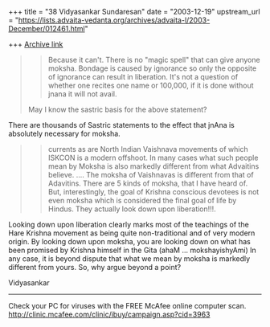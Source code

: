 +++
title = "38 Vidyasankar Sundaresan"
date = "2003-12-19"
upstream_url = "https://lists.advaita-vedanta.org/archives/advaita-l/2003-December/012461.html"

+++
[Archive link](https://lists.advaita-vedanta.org/archives/advaita-l/2003-December/012461.html)


> >Because it can't.  There is no "magic spell" that can give anyone moksha.
> >Bondage is caused by ignorance so only the opposite of ignorance can
> >result in liberation.  It's not a question of whether one recites one 
>name
> >or 100,000, if it is done without jnana it will not avail.
>
>May I know the sastric basis for the above statement?

There are thousands of Sastric statements to the effect that jnAna is 
absolutely necessary for moksha.

> >currents as are North Indian Vaishnava movements of which ISKCON is a
> >modern offshoot.  In many cases what such people mean by Moksha is also
> >markedly different from what Advaitins believe.
....
>The moksha of Vaishnavas is different from that of Adavitins. There are 5 
>kinds of moksha, that I have heard of. But, interestingly, the goal of 
>Krishna conscious devotees is not even moksha which is considered the final 
>goal of life by Hindus. They actually look down upon liberation!!!.
>

Looking down upon liberation clearly marks most of the teachings of the Hare 
Krishna movement as being quite non-traditional and of very modern origin. 
By looking down upon moksha, you are looking down on what has been promised 
by Krishna himself in the Gita (ahaM ... mokshayishyAmi) In any case, it is 
beyond dispute that what we mean by moksha is markedly different from yours. 
So, why argue beyond a point?

Vidyasankar

_________________________________________________________________
Check your PC for viruses with the FREE McAfee online computer scan.  
http://clinic.mcafee.com/clinic/ibuy/campaign.asp?cid=3963

